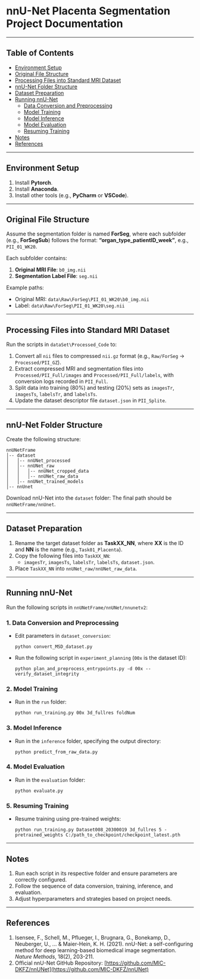 
# nnU-Net Placenta Segmentation Project Documentation

---

## Table of Contents
- [Environment Setup](#environment-setup)
- [Original File Structure](#original-file-structure)
- [Processing Files into Standard MRI Dataset](#processing-files-into-standard-mri-dataset)
- [nnU-Net Folder Structure](#nnu-net-folder-structure)
- [Dataset Preparation](#dataset-preparation)
- [Running nnU-Net](#running-nnu-net)
  - [Data Conversion and Preprocessing](#1-data-conversion-and-preprocessing)
  - [Model Training](#2-model-training)
  - [Model Inference](#3-model-inference)
  - [Model Evaluation](#4-model-evaluation)
  - [Resuming Training](#5-resuming-training)
- [Notes](#notes)
- [References](#references)

---

## Environment Setup
1. Install **Pytorch**.
2. Install **Anaconda**.
3. Install other tools (e.g., **PyCharm** or **VSCode**).

---

## Original File Structure
Assume the segmentation folder is named **ForSeg**, where each subfolder (e.g., **ForSegSub**) follows the format:
**“organ_type_patientID_week”**, e.g., `PII_01_WK20`.

Each subfolder contains:
1. **Original MRI File**: `b0_img.nii`
2. **Segmentation Label File**: `seg.nii`

Example paths:
- Original MRI: `data\Raw\ForSeg\PII_01_WK20\b0_img.nii`
- Label: `data\Raw\ForSeg\PII_01_WK20\seg.nii`

---

## Processing Files into Standard MRI Dataset
Run the scripts in `dataSet\Processed_Code` to:
1. Convert all `nii` files to compressed `nii.gz` format (e.g., `Raw/ForSeg` → `Processed/PII_GZ`).
2. Extract compressed MRI and segmentation files into `Processed/PII_Full/images` and `Processed/PII_Full/labels`, with conversion logs recorded in `PII_Full`.
3. Split data into training (80%) and testing (20%) sets as `imagesTr`, `imagesTs`, `labelsTr`, and `labelsTs`.
4. Update the dataset descriptor file `dataset.json` in `PII_Splite`.

---

## nnU-Net Folder Structure
Create the following structure:
```
nnUNetFrame
│-- dataset
│   │-- nnUNet_processed
│   │-- nnUNet_raw
│   │   │-- nnUNet_cropped_data
│   │   │-- nnUNet_raw_data
│   │-- nnUNet_trained_models
│-- nnUnet
```

Download nnU-Net into the `dataset` folder:
The final path should be `nnUNetFrame/nnUnet`.

---

## Dataset Preparation
1. Rename the target dataset folder as **TaskXX_NN**, where **XX** is the ID and **NN** is the name (e.g., `Task01_Placenta`).
2. Copy the following files into `TaskXX_NN`:
   - `imagesTr`, `imagesTs`, `labelsTr`, `labelsTs`, `dataset.json`.
3. Place `TaskXX_NN` into `nnUNet_raw/nnUNet_raw_data`.

---

## Running nnU-Net
Run the following scripts in `nnUNetFrame/nnUNet/nnunetv2`:

### 1. Data Conversion and Preprocessing
- Edit parameters in `dataset_conversion`:
  ```
  python convert_MSD_dataset.py
  ```
- Run the following script in `experiment_planning` (`00x` is the dataset ID):
  ```
  python plan_and_preprocess_entrypoints.py -d 00x --verify_dataset_integrity
  ```

### 2. Model Training
- Run in the `run` folder:
  ```
  python run_training.py 00x 3d_fullres foldNum
  ```

### 3. Model Inference
- Run in the `inference` folder, specifying the output directory:
  ```
  python predict_from_raw_data.py
  ```

### 4. Model Evaluation
- Run in the `evaluation` folder:
  ```
  python evaluate.py
  ```

### 5. Resuming Training
- Resume training using pre-trained weights:
  ```
  python run_training.py Dataset008_20300019 3d_fullres 5 -pretrained_weights C:/path_to_checkpoint/checkpoint_latest.pth
  ```

---

## Notes
1. Run each script in its respective folder and ensure parameters are correctly configured.
2. Follow the sequence of data conversion, training, inference, and evaluation.
3. Adjust hyperparameters and strategies based on project needs.

---

## References
1. Isensee, F., Schell, M., Pflueger, I., Brugnara, G., Bonekamp, D., Neuberger, U., ... & Maier-Hein, K. H. (2021). nnU-Net: a self-configuring method for deep learning-based biomedical image segmentation. *Nature Methods*, 18(2), 203-211.
2. Official nnU-Net GitHub Repository: [https://github.com/MIC-DKFZ/nnUNet](https://github.com/MIC-DKFZ/nnUNet)
